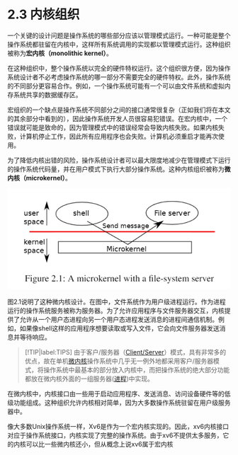 # 2.3 内核组织

一个关键的设计问题是操作系统的哪些部分应该以管理模式运行。一种可能是整个操作系统都驻留在内核中，这样所有系统调用的实现都以管理模式运行。这种组织被称为**宏内核（monolithic kernel）**。

在这种组织中，整个操作系统以完全的硬件特权运行。这个组织很方便，因为操作系统设计者不必考虑操作系统的哪一部分不需要完全的硬件特权。此外，操作系统的不同部分更容易合作。例如，一个操作系统可能有一个可以由文件系统和虚拟内存系统共享的数据缓存区。

宏组织的一个缺点是操作系统不同部分之间的接口通常很复杂（正如我们将在本文的其余部分中看到的），因此操作系统开发人员很容易犯错误。在宏内核中，一个错误就可能是致命的，因为管理模式中的错误经常会导致内核失败。如果内核失败，计算机停止工作，因此所有应用程序也会失败。计算机必须重启才能再次使用。

为了降低内核出错的风险，操作系统设计者可以最大限度地减少在管理模式下运行的操作系统代码量，并在用户模式下执行大部分操作系统。这种内核组织被称为**微内核（microkernel）**。

![img](../images/c2/p1.png)

图2.1说明了这种微内核设计。在图中，文件系统作为用户级进程运行。作为进程运行的操作系统服务被称为服务器。为了允许应用程序与文件服务器交互，内核提供了允许从一个用户态进程向另一个用户态进程发送消息的进程间通信机制。例如，如果像shell这样的应用程序想要读取或写入文件，它会向文件服务器发送消息并等待响应。

> [!TIP|label:TIPS]
> 由于客户/服务器（[Client/Server](https://baike.baidu.com/item/Client/Server)）模式，具有非常多的优点，故在单机[微内核](https://baike.baidu.com/item/微内核)操作系统中几乎无一例外地都采用客户/服务器模式，将操作系统中最基本的部分放入内核中，而把操作系统的绝大部分功能都放在微内核外面的一组服务器([进程](https://baike.baidu.com/item/进程))中实现。

在微内核中，内核接口由一些用于启动应用程序、发送消息、访问设备硬件等的低级功能组成。这种组织允许内核相对简单，因为大多数操作系统驻留在用户级服务器中。

像大多数Unix操作系统一样，Xv6是作为一个宏内核实现的。因此，xv6内核接口对应于操作系统接口，内核实现了完整的操作系统。由于xv6不提供太多服务，它的内核可以比一些微内核还小，但从概念上说xv6属于宏内核